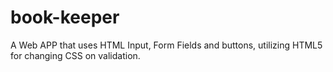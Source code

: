 # book-keeper
A Web APP that uses HTML Input, Form Fields and buttons, utilizing HTML5 for changing CSS on validation. 
